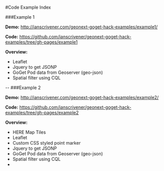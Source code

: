 #Code Example Index

###Example 1

**Demo:** 
http://ianscrivener.com/geonext-goget-hack-examples/example1/

**Code:**
https://github.com/ianscrivener/geonext-goget-hack-examples/tree/gh-pages/example1


**Overview:**

- Leaflet
- Jquery to get JSONP
- GoGet Pod data from Geoserver (geo-json)
- Spatial filter using CQL




--
###Example 2

**Demo:** 
http://ianscrivener.com/geonext-goget-hack-examples/example2/

**Code:**
https://github.com/ianscrivener/geonext-goget-hack-examples/tree/gh-pages/example2


**Overview:**
- HERE Map Tiles
- Leaflet
- Custom CSS styled point marker
- Jquery to get JSONP
- GoGet Pod data from Geoserver (geo-json)
- Spatial filter using CQL
- 
